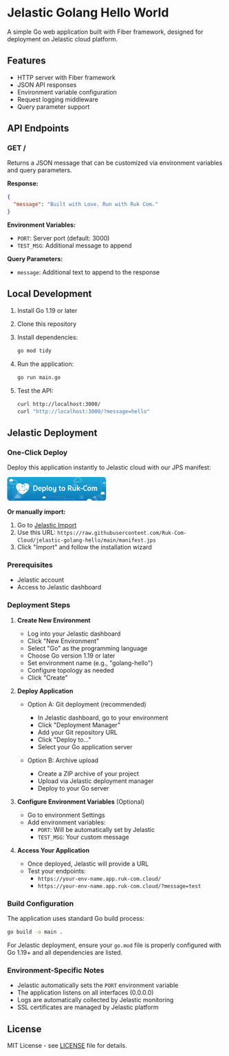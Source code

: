 # Jelastic Golang Hello World

A simple Go web application built with Fiber framework, designed for deployment on Jelastic cloud platform.

## Features

- HTTP server with Fiber framework
- JSON API responses
- Environment variable configuration
- Request logging middleware
- Query parameter support

## API Endpoints

### GET /

Returns a JSON message that can be customized via environment variables and query parameters.

**Response:**

```json
{
  "message": "Built with Love. Run with Ruk Com."
}
```

**Environment Variables:**

- `PORT`: Server port (default: 3000)
- `TEST_MSG`: Additional message to append

**Query Parameters:**

- `message`: Additional text to append to the response

## Local Development

1. Install Go 1.19 or later
2. Clone this repository
3. Install dependencies:

   ```bash
   go mod tidy
   ```

4. Run the application:

   ```bash
   go run main.go
   ```

5. Test the API:

   ```bash
   curl http://localhost:3000/
   curl "http://localhost:3000/?message=hello"
   ```

## Jelastic Deployment

### One-Click Deploy

Deploy this application instantly to Jelastic cloud with our JPS manifest:

[![Deploy to Jelastic](https://github.com/Ruk-Com-Cloud/simple-jps/blob/main/deploy-to-ruk-com.png?raw=true)](https://app.ruk-com.cloud/import-template?jps=https://raw.githubusercontent.com/Ruk-Com-Cloud/jelastic-golang-hello/main/manifest.jps)

**Or manually import:**

1. Go to [Jelastic Import](https://app.ruk-com.cloud/import-template)
2. Use this URL: `https://raw.githubusercontent.com/Ruk-Com-Cloud/jelastic-golang-hello/main/manifest.jps`
3. Click "Import" and follow the installation wizard

### Prerequisites

- Jelastic account
- Access to Jelastic dashboard

### Deployment Steps

1. **Create New Environment**
   - Log into your Jelastic dashboard
   - Click "New Environment"
   - Select "Go" as the programming language
   - Choose Go version 1.19 or later
   - Set environment name (e.g., "golang-hello")
   - Configure topology as needed
   - Click "Create"

2. **Deploy Application**
   - Option A: Git deployment (recommended)
     - In Jelastic dashboard, go to your environment
     - Click "Deployment Manager"
     - Add your Git repository URL
     - Click "Deploy to..."
     - Select your Go application server

   - Option B: Archive upload
     - Create a ZIP archive of your project
     - Upload via Jelastic deployment manager
     - Deploy to your Go server

3. **Configure Environment Variables** (Optional)
   - Go to environment Settings
   - Add environment variables:
     - `PORT`: Will be automatically set by Jelastic
     - `TEST_MSG`: Your custom message

4. **Access Your Application**
   - Once deployed, Jelastic will provide a URL
   - Test your endpoints:
     - `https://your-env-name.app.ruk-com.cloud/`
     - `https://your-env-name.app.ruk-com.cloud/?message=test`

### Build Configuration

The application uses standard Go build process:

```bash
go build -o main .
```

For Jelastic deployment, ensure your `go.mod` file is properly configured with Go 1.19+ and all dependencies are listed.

### Environment-Specific Notes

- Jelastic automatically sets the `PORT` environment variable
- The application listens on all interfaces (0.0.0.0)
- Logs are automatically collected by Jelastic monitoring
- SSL certificates are managed by Jelastic platform

## License

MIT License - see [LICENSE](LICENSE) file for details.
